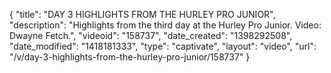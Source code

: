 {
    "title": "DAY 3 HIGHLIGHTS FROM THE HURLEY PRO JUNIOR",
    "description": "Highlights from the third day at the Hurley Pro Junior. Video: Dwayne Fetch.",
    "videoid": "158737",
    "date_created": "1398292508",
    "date_modified": "1418181333",
    "type": "captivate",
    "layout": "video",
    "url": "\/v\/day-3-highlights-from-the-hurley-pro-junior\/158737"
}